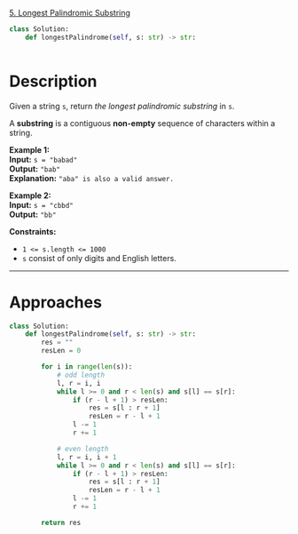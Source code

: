 [5. Longest Palindromic Substring](https://leetcode.com/problems/longest-palindromic-substring/)

```python
class Solution:
    def longestPalindrome(self, s: str) -> str:
        
```

# Description

Given a string `s`, return _the longest palindromic substring_ in `s`.

A **substring** is a contiguous **non-empty** sequence of characters within a string.

**Example 1:**  
**Input:** `s = "babad"`  
**Output:** `"bab"`  
**Explanation:** `"aba" is also a valid answer.`

**Example 2:**  
**Input:** `s = "cbbd"`  
**Output:** `"bb"`  

**Constraints:**
- `1 <= s.length <= 1000`
- `s` consist of only digits and English letters.

---


# Approaches

```python
class Solution:
    def longestPalindrome(self, s: str) -> str:
        res = ""
        resLen = 0

        for i in range(len(s)):
            # odd length
            l, r = i, i
            while l >= 0 and r < len(s) and s[l] == s[r]:
                if (r - l + 1) > resLen:
                    res = s[l : r + 1]
                    resLen = r - l + 1
                l -= 1
                r += 1

            # even length
            l, r = i, i + 1
            while l >= 0 and r < len(s) and s[l] == s[r]:
                if (r - l + 1) > resLen:
                    res = s[l : r + 1]
                    resLen = r - l + 1
                l -= 1
                r += 1

        return res

```
